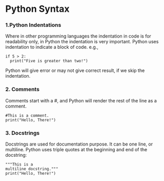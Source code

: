 # Python Syntax

### 1.Python Indentations
Where in other programming languages the indentation in code is for readability only, in Python the indentation is very important.
Python uses indentation to indicate a block of code. e.g.,
~~~
if 5 > 2:
  print("Five is greater than two!")
~~~
  
Python will give error or may not give correct result, if we skip the indentation.

### 2. Comments
Comments start with a #, and Python will render the rest of the line as a comment.
~~~
#This is a comment.
print("Hello, There!")
~~~

### 3. Docstrings
Docstrings are used for documentation purpose. It can be one line, or multiline. Python uses triple quotes at the beginning and end of the docstring:
~~~
"""This is a 
multiline docstring."""
print("Hello, There!")
~~~